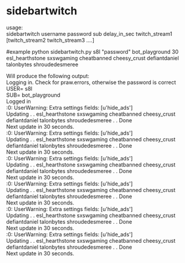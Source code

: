 # sidebartwitch

usage:  
sidebartwitch username password sub delay_in_sec twitch_stream1 [twitch_stream2 twitch_stream3 ....]   

#example
python sidebartwitch.py s8l "password" bot_playground 30 esl_hearthstone sxswgaming cheatbanned cheesy_crust defiantdaniel talonbytes shroudedesmeree

Will produce the following output:  
Logging in. Check for praw.errors, otherwise the password is correct  
USER= s8l  
SUB= bot_playground  
Logged in  
:0: UserWarning: Extra settings fields: [u'hide_ads']  
Updating . . esl_hearthstone sxswgaming cheatbanned cheesy_crust defiantdaniel talonbytes shroudedesmeree . . Done  
Next update in 30 seconds.  
:0: UserWarning: Extra settings fields: [u'hide_ads']  
Updating . . esl_hearthstone sxswgaming cheatbanned cheesy_crust defiantdaniel talonbytes shroudedesmeree . . Done  
Next update in 30 seconds.  
:0: UserWarning: Extra settings fields: [u'hide_ads']  
Updating . . esl_hearthstone sxswgaming cheatbanned cheesy_crust defiantdaniel talonbytes shroudedesmeree . . Done  
Next update in 30 seconds.  
:0: UserWarning: Extra settings fields: [u'hide_ads']  
Updating . . esl_hearthstone sxswgaming cheatbanned cheesy_crust defiantdaniel talonbytes shroudedesmeree . . Done  
Next update in 30 seconds.  
:0: UserWarning: Extra settings fields: [u'hide_ads']  
Updating . . esl_hearthstone sxswgaming cheatbanned cheesy_crust defiantdaniel talonbytes shroudedesmeree . . Done  
Next update in 30 seconds.  
:0: UserWarning: Extra settings fields: [u'hide_ads']  
Updating . . esl_hearthstone sxswgaming cheatbanned cheesy_crust defiantdaniel talonbytes shroudedesmeree . . Done  
Next update in 30 seconds.  

